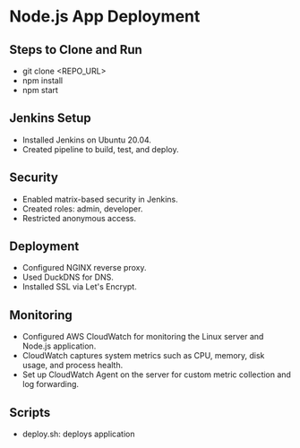 # Node.js App Deployment

## Steps to Clone and Run
- git clone <REPO_URL>
- npm install
- npm start

## Jenkins Setup
- Installed Jenkins on Ubuntu 20.04.
- Created pipeline to build, test, and deploy.

## Security
- Enabled matrix-based security in Jenkins.
- Created roles: admin, developer.
- Restricted anonymous access.

## Deployment
- Configured NGINX reverse proxy.
- Used DuckDNS for DNS.
- Installed SSL via Let's Encrypt.

## Monitoring
- Configured AWS CloudWatch for monitoring the Linux server and Node.js application.
- CloudWatch captures system metrics such as CPU, memory, disk usage, and process health.
- Set up CloudWatch Agent on the server for custom metric collection and log forwarding.

## Scripts
- deploy.sh: deploys application

